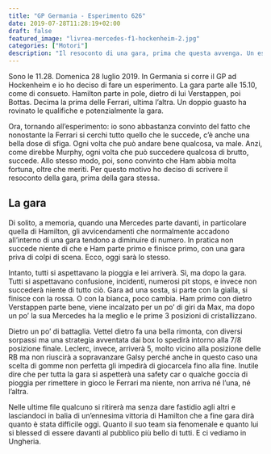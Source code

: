 ```yaml
---
title: "GP Germania - Esperimento 626"
date: 2019-07-28T11:28:19+02:00
draft: false
featured_image: "livrea-mercedes-f1-hockenheim-2.jpg"
categories: ["Motori"]
description: "Il resoconto di una gara, prima che questa avvenga. Un esperimento poco scientifico"
---
```


Sono le 11.28. Domenica 28 luglio 2019. In Germania si corre il GP ad Hockenheim e io ho deciso di fare un esperimento. 
La gara parte alle 15.10, come di consueto. Hamilton parte in pole, dietro di lui Verstappen, poi Bottas. Decima la prima delle Ferrari, ultima l’altra. Un doppio guasto ha rovinato le qualifiche e potenzialmente la gara. 

Ora, tornando  all’esperimento: io sono abbastanza convinto del fatto che nonostante la Ferrari si cerchi tutto quello che le succede, c’è anche una bella dose di sfiga. Ogni volta che può andare bene qualcosa, va male. Anzi, come direbbe Murphy, ogni volta che può succedere qualcosa di brutto, succede. 
Allo stesso modo, poi, sono convinto che Ham abbia molta fortuna, oltre che meriti. Per questo motivo ho deciso di scrivere il resoconto della gara, prima della gara stessa. 

## La gara
Di solito, a memoria, quando una Mercedes parte davanti, in particolare quella di Hamilton, gli avvicendamenti che normalmente accadono all’interno di una gara tendono a diminuire di numero. In pratica non succede niente di che e Ham parte primo e finisce primo, con una gara priva di colpi di scena. 
Ecco, oggi sarà lo stesso. 

Intanto, tutti si aspettavano la pioggia e lei arriverà. Sì, ma dopo la gara. Tutti si aspettavano confusione, incidenti, numerosi pit stops, e invece non succederà niente di tutto ciò. 
Gara ad una sosta, si parte con la gialla, si finisce con la rossa. O con la bianca, poco cambia. 
Ham primo con dietro Verstappen parte bene, viene incalzato per un po’ di giri da Max, ma dopo un po’ la sua Mercedes ha la meglio e le prime 3 posizioni di cristallizzano. 

Dietro un po’ di battaglia. 
Vettel dietro fa una bella rimonta, con diversi sorpassi ma una strategia avventata dai box lo spedirà intorno alla 7/8 posizione finale. 
Leclerc, invece, arriverà 5, molto vicino alla posizione delle RB ma non riuscirà a sopravanzare Galsy perché anche in questo caso una scelta di gomme non perfetta gli impedirà di giocarcela fino alla fine. 
Inutile dire che per tutta la gara si aspetterà una safety car o qualche goccia di pioggia per rimettere in gioco le Ferrari ma niente, non arriva né l’una, né l’altra. 

Nelle ultime file qualcuno si ritirerà ma senza dare fastidio agli altri e lasciandoci in balia di un’ennesima vittoria di Hamilton che a fine gara dirà quanto è stata difficile oggi. Quanto il suo team sia fenomenale e quanto lui si blessed di essere davanti al pubblico più bello di tutti. 
E ci vediamo in Ungheria. 
